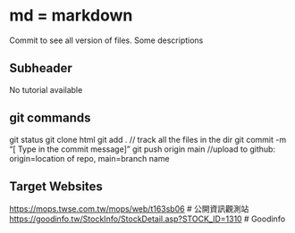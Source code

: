 # md = markdown

Commit to see all version of files.
Some descriptions

## Subheader
No tutorial available

## git commands
git status
git clone html
git add . // track all the files in the dir
git commit -m “[ Type in the commit message]”
git push origin main //upload to github: origin=location of repo, main=branch name

## Target Websites
https://mops.twse.com.tw/mops/web/t163sb06 # 公開資訊觀測站
https://goodinfo.tw/StockInfo/StockDetail.asp?STOCK_ID=1310 # Goodinfo


